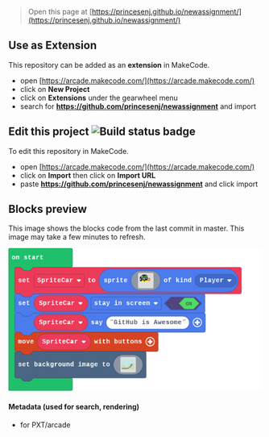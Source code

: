 


> Open this page at [https://princesenj.github.io/newassignment/](https://princesenj.github.io/newassignment/)

## Use as Extension

This repository can be added as an **extension** in MakeCode.

* open [https://arcade.makecode.com/](https://arcade.makecode.com/)
* click on **New Project**
* click on **Extensions** under the gearwheel menu
* search for **https://github.com/princesenj/newassignment** and import

## Edit this project ![Build status badge](https://github.com/princesenj/newassignment/workflows/MakeCode/badge.svg)

To edit this repository in MakeCode.

* open [https://arcade.makecode.com/](https://arcade.makecode.com/)
* click on **Import** then click on **Import URL**
* paste **https://github.com/princesenj/newassignment** and click import

## Blocks preview

This image shows the blocks code from the last commit in master.
This image may take a few minutes to refresh.

![A rendered view of the blocks](https://github.com/princesenj/newassignment/raw/master/.github/makecode/blocks.png)

#### Metadata (used for search, rendering)

* for PXT/arcade
<script src="https://makecode.com/gh-pages-embed.js"></script><script>makeCodeRender("{{ site.makecode.home_url }}", "{{ site.github.owner_name }}/{{ site.github.repository_name }}");</script>
